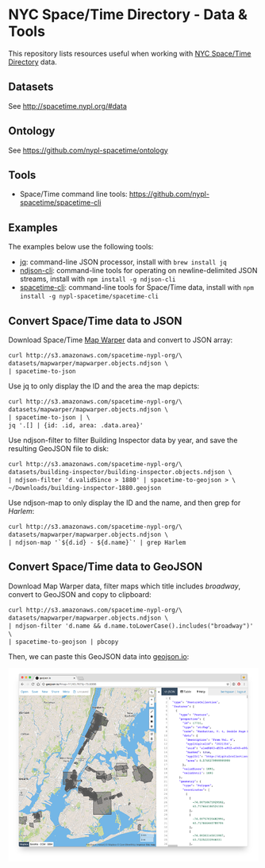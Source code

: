 # NYC Space/Time Directory - Data & Tools

This repository lists resources useful when working with [NYC Space/Time Directory](http://spacetime.nypl.org/) data.

## Datasets

See http://spacetime.nypl.org/#data

## Ontology

See https://github.com/nypl-spacetime/ontology

## Tools

- Space/Time command line tools: https://github.com/nypl-spacetime/spacetime-cli

## Examples

The examples below use the following tools:

- [jq](https://stedolan.github.io/jq/): command-line JSON processor, install with `brew install jq`
- [ndjson-cli](https://github.com/mbostock/ndjson-cli): command-line tools for operating on newline-delimited JSON streams, install with `npm install -g ndjson-cli`
- [spacetime-cli](https://github.com/nypl-spacetime/spacetime-cli): command-line tools for Space/Time data, install with `npm install -g nypl-spacetime/spacetime-cli`

## Convert Space/Time data to JSON

Download Space/Time [Map Warper](http://maps.nypl.org) data and convert to JSON array:

    curl http://s3.amazonaws.com/spacetime-nypl-org/\
    datasets/mapwarper/mapwarper.objects.ndjson \
    | spacetime-to-json

Use jq to only display the ID and the area the map depicts:

    curl http://s3.amazonaws.com/spacetime-nypl-org/\
    datasets/mapwarper/mapwarper.objects.ndjson \
    | spacetime-to-json | \
    jq '.[] | {id: .id, area: .data.area}'

Use ndjson-filter to filter Building Inspector data by year, and save the resulting GeoJSON file to disk:

    curl http://s3.amazonaws.com/spacetime-nypl-org/\
    datasets/building-inspector/building-inspector.objects.ndjson \
    | ndjson-filter 'd.validSince > 1880' | spacetime-to-geojson > \
    ~/Downloads/building-inspector-1880.geojson

Use ndjson-map to only display the ID and the name, and then grep for *Harlem*:

    curl http://s3.amazonaws.com/spacetime-nypl-org/\
    datasets/mapwarper/mapwarper.objects.ndjson \
    | ndjson-map '`${d.id} - ${d.name}`' | grep Harlem

## Convert Space/Time data to GeoJSON

Download Map Warper data, filter maps which title includes *broadway*, convert to GeoJSON and copy to clipboard:

    curl http://s3.amazonaws.com/spacetime-nypl-org/\
    datasets/mapwarper/mapwarper.objects.ndjson \
    | ndjson-filter 'd.name && d.name.toLowerCase().includes("broadway")' \
    | spacetime-to-geojson | pbcopy

Then, we can paste this GeoJSON data into [geojson.io](http://geojson.io/):

![](geojson.io.png)
